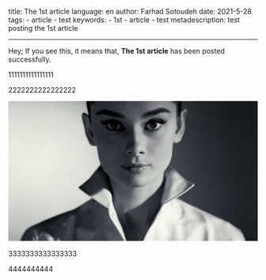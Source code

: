 
title: The 1st article
language: en
author: Farhad Sotoudeh
date: 2021-5-28
tags:
    - article
    - test
keywords:
    - 1st
    - article
    - test
metadescription: test posting the 1st article

---

Hey; If you see this, it means that, **The 1st article** has been posted successfully.

1111111111111111

2222222222222222

![703](1/703.jpg)

3333333333333333

4444444444
